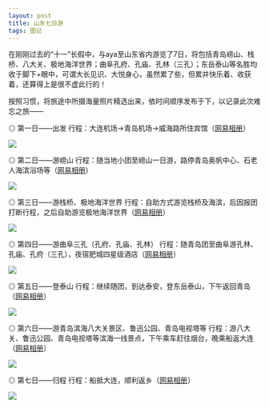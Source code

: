 ```yaml
---
layout: post
title: 山东七日游
tags: 图记 
---
```


在刚刚过去的“十一”长假中，与aya至山东省内游览了7日，将包括青岛崂山、栈桥、八大关、极地海洋世界；曲阜孔府、孔庙、孔林（三孔）；东岳泰山等名胜均收于脚下+眼中，可谓大长见识、大悦身心，虽然累了些，但累并快乐着、收获着，还算得上是很不虚此行的！ 

按照习惯，将旅途中所摄海量照片精选出来，依时间顺序发布于下，以记录此次难忘之旅——  

◎ 第一日——出发 
行程：大连机场→青岛机场→威海路所住宾馆（[网易相册](http://photo.163.com/cpxxpc/#m=1&aid=258818133&p=1)） 

![](http://image.cpxxpc.com/shandong1.jpg-700)

◎ 第二日——游崂山
行程：随当地小团至崂山一日游，路停青岛奥帆中心、石老人海滨浴场等（[网易相册](http://photo.163.com/cpxxpc/#m=1&aid=258819122&p=1)） 

![](http://image.cpxxpc.com/shandong2.jpg-700)

◎ 第三日——游栈桥、极地海洋世界 
行程：自助方式游览栈桥及海滨，后因报团打断行程，之后自助游览极地海洋世界（[网易相册](http://photo.163.com/cpxxpc/#m=1&aid=258818132&p=1)） 

![](http://image.cpxxpc.com/shandong3.jpg-700)

◎ 第四日——游曲阜三孔（孔府、孔庙、孔林） 
行程：随青岛团至曲阜游孔林、孔庙、孔府（三孔），夜宿肥城四星级酒店（[网易相册](http://photo.163.com/cpxxpc/#m=1&aid=258819121&p=1)） 

![](http://image.cpxxpc.com/shandong4.jpg-700)

◎ 第五日——登泰山 
行程：继续随团，到达泰安，登东岳泰山，下午返回青岛（[网易相册](http://photo.163.com/cpxxpc/#m=1&aid=258819120&p=1)） 

![](http://image.cpxxpc.com/shandong5.jpg-700)

◎ 第六日——游青岛滨海八大关景区、鲁迅公园、青岛电视塔等 
行程：游八大关、鲁迅公园、青岛电视塔等滨海一线景点，下午乘车赶往烟台，晚乘船返大连（[网易相册](http://photo.163.com/cpxxpc/#m=1&aid=258819119&p=1)） 

![](http://image.cpxxpc.com/shandong6.jpg-700)

◎ 第七日——归程
行程：船抵大连，顺利返乡（[网易相册](http://photo.163.com/cpxxpc/#m=1&aid=258818131&p=1)）

![](http://image.cpxxpc.com/shandong7.jpg-700)

